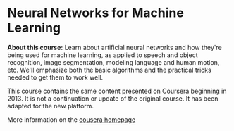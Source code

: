 # Neural Networks for Machine Learning

**About this course:** Learn about artificial neural networks and how they're being used for machine learning, as applied to speech and object recognition, image segmentation, modeling language and human motion, etc. We'll emphasize both the basic algorithms and the practical tricks needed to get them to work well.

This course contains the same content presented on Coursera beginning in 2013. It is not a continuation or update of the original course. It has been adapted for the new platform.

More information on the [cousera homepage](https://www.coursera.org/learn/neural-networks/home/welcome)
